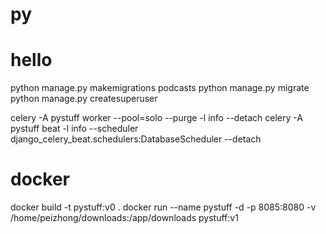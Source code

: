 # py

# hello
python manage.py makemigrations podcasts
python manage.py migrate
python manage.py createsuperuser

celery -A pystuff worker --pool=solo --purge -l info --detach
celery -A pystuff beat -l info --scheduler django_celery_beat.schedulers:DatabaseScheduler --detach

# docker
docker build -t pystuff:v0 .
docker run --name pystuff -d -p 8085:8080 -v /home/peizhong/downloads:/app/downloads pystuff:v1